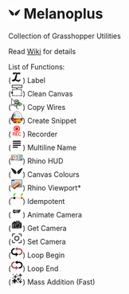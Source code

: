 # ![](./Resources/MelanoplusSimple.png) Melanoplus
Collection of Grasshopper Utilities

Read [Wiki](https://github.com/lin-ycv/Melanoplus/wiki) for details

List of Functions:<br>
(![](./Resources/Label.png)) Label <br>
(![](./Resources/CleanCanvas.png)) Clean Canvas <br>
(![](./Resources/Copy_Wire.png)) Copy Wires <br>
(![](./Resources/SnippetBuilder.png)) Create Snippet <br>
(![](./Resources/recordON.png)) Recorder <br>
(![](./Resources/multiline.png)) Multiline Name <br>
(![](./Resources/DataHUD.png)) Rhino HUD<br>
(![](./Resources/MelanoplusSimple.png)) Canvas Colours <br>
(![](./Resources/viewportRhino.png)) Rhino Viewport* <br>
(![](./Resources/idempotent3.png)) Idempotent <br>
(![](./Resources/GIF.png)) Animate Camera <br>
(![](./Resources/GetCamera.png)) Get Camera <br>
(![](./Resources/SetCamera.png)) Set Camera <br>
(![](./Resources/LoopBegin.png)) Loop Begin <br>
(![](./Resources/LoopEnd.png)) Loop End <br>
(![](./Resources/MassAddition.png)) Mass Addition (Fast)<br>